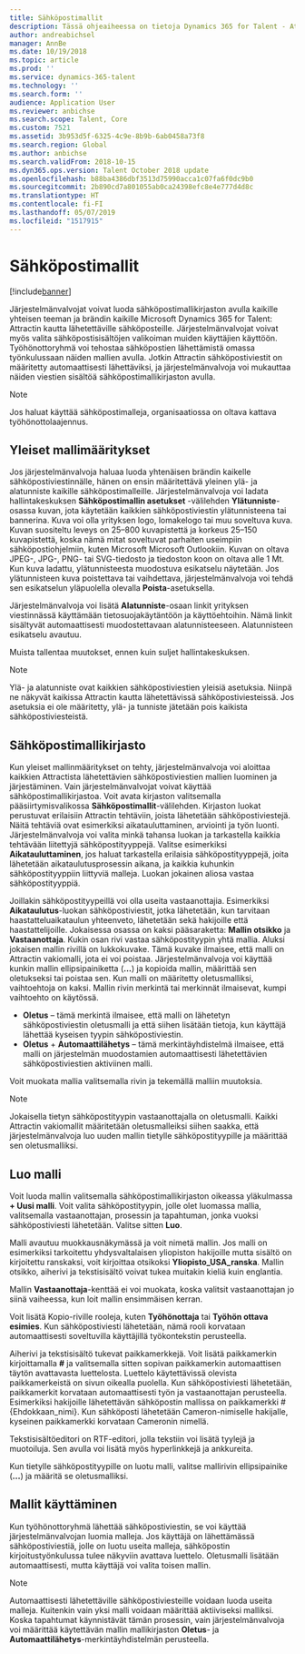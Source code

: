 ```yaml
---
title: Sähköpostimallit
description: Tässä ohjeaiheessa on tietoja Dynamics 365 for Talent - Attractissa luotavista ja käytettävistä sähköpostimalleista.
author: andreabichsel
manager: AnnBe
ms.date: 10/19/2018
ms.topic: article
ms.prod: ''
ms.service: dynamics-365-talent
ms.technology: ''
ms.search.form: ''
audience: Application User
ms.reviewer: anbichse
ms.search.scope: Talent, Core
ms.custom: 7521
ms.assetid: 3b953d5f-6325-4c9e-8b9b-6ab0458a73f8
ms.search.region: Global
ms.author: anbichse
ms.search.validFrom: 2018-10-15
ms.dyn365.ops.version: Talent October 2018 update
ms.openlocfilehash: b88ba4386dbf3513d75990acca1c07fa6f0dc9b0
ms.sourcegitcommit: 2b890cd7a801055ab0ca24398efc8e4e777d4d8c
ms.translationtype: HT
ms.contentlocale: fi-FI
ms.lasthandoff: 05/07/2019
ms.locfileid: "1517915"
---
```

# <a name="email-templates"></a>Sähköpostimallit
[!include[banner](../includes/banner.md)]

Järjestelmänvalvojat voivat luoda sähköpostimallikirjaston avulla kaikille yhteisen teeman ja brändin kaikille Microsoft Dynamics 365 for Talent: Attractin kautta lähetettäville sähköposteille. Järjestelmänvalvojat voivat myös valita sähköpostisisältöjen valikoiman muiden käyttäjien käyttöön. Työhönottoryhmä voi tehostaa sähköpostien lähettämistä omassa työnkulussaan näiden mallien avulla. Jotkin Attractin sähköpostiviestit on määritetty automaattisesti lähettäviksi, ja järjestelmänvalvoja voi mukauttaa näiden viestien sisältöä sähköpostimallikirjaston avulla.

> [!NOTE]
> Jos haluat käyttää sähköpostimalleja, organisaatiossa on oltava kattava työhönottolaajennus.

## <a name="global-template-configurations"></a>Yleiset mallimääritykset

Jos järjestelmänvalvoja haluaa luoda yhtenäisen brändin kaikelle sähköpostiviestinnälle, hänen on ensin määritettävä yleinen ylä- ja alatunniste kaikille sähköpostimalleille. Järjestelmänvalvoja voi ladata hallintakeskuksen **Sähköpostimallin asetukset** -välilehden **Ylätunniste**-osassa kuvan, jota käytetään kaikkien sähköpostiviestin ylätunnisteena tai bannerina. Kuva voi olla yrityksen logo, lomakelogo tai muu soveltuva kuva. Kuvan suositeltu leveys on 25–800 kuvapistettä ja korkeus 25–150 kuvapistettä, koska nämä mitat soveltuvat parhaiten useimpiin sähköpostiohjelmiin, kuten Microsoft Microsoft Outlookiin. Kuvan on oltava JPEG-, JPG-, PNG- tai SVG-tiedosto ja tiedoston koon on oltava alle 1 Mt. Kun kuva ladattu, ylätunnisteesta muodostuva esikatselu näytetään. Jos ylätunnisteen kuva poistettava tai vaihdettava, järjestelmänvalvoja voi tehdä sen esikatselun yläpuolella olevalla **Poista**-asetuksella.

Järjestelmänvalvoja voi lisätä **Alatunniste**-osaan linkit yrityksen viestinnässä käyttämään tietosuojakäytäntöön ja käyttöehtoihin. Nämä linkit sisältyvät automaattisesti muodostettavaan alatunnisteeseen. Alatunnisteen esikatselu avautuu.

Muista tallentaa muutokset, ennen kuin suljet hallintakeskuksen.

> [!NOTE] 
> Ylä- ja alatunniste ovat kaikkien sähköpostiviestien yleisiä asetuksia. Niinpä ne näkyvät kaikissa Attractin kautta lähetettävissä sähköpostiviesteissä. Jos asetuksia ei ole määritetty, ylä- ja tunniste jätetään pois kaikista sähköpostiviesteistä.

## <a name="email-template-library"></a>Sähköpostimallikirjasto 

Kun yleiset mallinmääritykset on tehty, järjestelmänvalvoja voi aloittaa kaikkien Attractista lähetettävien sähköpostiviestien mallien luominen ja järjestäminen. Vain järjestelmänvalvojat voivat käyttää sähköpostimallikirjastoa. Voit avata kirjaston valitsemalla pääsiirtymisvalikossa **Sähköpostimallit**-välilehden. Kirjaston luokat perustuvat erilaisiin Attractin tehtäviin, joista lähetetään sähköpostiviestejä. Näitä tehtäviä ovat esimerkiksi aikatauluttaminen, arviointi ja työn luonti. Järjestelmänvalvoja voi valita minkä tahansa luokan ja tarkastella kaikkia tehtävään liitettyjä sähköpostityyppejä. Valitse esimerkiksi **Aikatauluttaminen**, jos haluat tarkastella erilaisia sähköpostityyppejä, joita lähetetään aikataulutusprosessin aikana, ja kaikkia kuhunkin sähköpostityyppiin liittyviä malleja. Luokan jokainen aliosa vastaa sähköpostityyppiä.

Joillakin sähköpostityypeillä voi olla useita vastaanottajia. Esimerkiksi **Aikataulutus**-luokan sähköpostiviestit, jotka lähetetään, kun tarvitaan haastatteluaikataulun yhteenveto, lähetetään sekä hakijoille että haastattelijoille. Jokaisessa osassa on kaksi pääsaraketta: **Mallin otsikko** ja **Vastaanottaja**. Kukin osan rivi vastaa sähköpostityypin yhtä mallia. Aluksi jokaisen mallin rivillä on lukkokuvake. Tämä kuvake ilmaisee, että malli on Attractin vakiomalli, jota ei voi poistaa. Järjestelmänvalvoja voi käyttää kunkin mallin ellipsipainiketta (**...**) ja kopioida mallin, määrittää sen oletukseksi tai poistaa sen. Kun malli on määritetty oletusmalliksi, vaihtoehtoja on kaksi. Mallin rivin merkintä tai merkinnät ilmaisevat, kumpi vaihtoehto on käytössä.

- **Oletus** – tämä merkintä ilmaisee, että malli on lähetetyn sähköpostiviestin oletusmalli ja että siihen lisätään tietoja, kun käyttäjä lähettää kyseisen tyypin sähköpostiviestin.
- **Oletus** + **Automaattilähetys** – tämä merkintäyhdistelmä ilmaisee, että malli on järjestelmän muodostamien automaattisesti lähetettävien sähköpostiviestien aktiviinen malli.

Voit muokata mallia valitsemalla rivin ja tekemällä malliin muutoksia.

> [!NOTE]
> Jokaisella tietyn sähköpostityypin vastaanottajalla on oletusmalli. Kaikki Attractin vakiomallit määritetään oletusmalleiksi siihen saakka, että järjestelmänvalvoja luo uuden mallin tietylle sähköpostityypille ja määrittää sen oletusmalliksi.

## <a name="create-a-template"></a>Luo malli

Voit luoda mallin valitsemalla sähköpostimallikirjaston oikeassa yläkulmassa **+ Uusi malli**. Voit valita sähköpostityypin, jolle olet luomassa mallia, valitsemalla vastaanottajan, prosessin ja tapahtuman, jonka vuoksi sähköpostiviesti lähetetään. Valitse sitten **Luo**.

Malli avautuu muokkausnäkymässä ja voit nimetä mallin. Jos malli on esimerkiksi tarkoitettu yhdysvaltalaisen yliopiston hakijoille mutta sisältö on kirjoitettu ranskaksi, voit kirjoittaa otsikoksi **Yliopisto\_USA\_ranska**. Mallin otsikko, aiherivi ja tekstisisältö voivat tukea muitakin kieliä kuin englantia.

Mallin **Vastaanottaja**-kenttää ei voi muokata, koska valitsit vastaanottajan jo siinä vaiheessa, kun loit mallin ensimmäisen kerran.

Voit lisätä Kopio-riville rooleja, kuten **Työhönottaja** tai **Työhön ottava esimies**. Kun sähköpostiviesti lähetetään, nämä rooli korvataan automaattisesti soveltuvilla käyttäjillä työkontekstin perusteella.

Aiherivi ja tekstisisältö tukevat paikkamerkkejä. Voit lisätä paikkamerkin kirjoittamalla **\#** ja valitsemalla sitten sopivan paikkamerkin automaattisen täytön avattavasta luettelosta. Luettelo käytettävissä olevista paikkamerkeistä on sivun oikealla puolella. Kun sähköpostiviesti lähetetään, paikkamerkit korvataan automaattisesti työn ja vastaanottajan perusteella. Esimerkiksi hakijoille lähetettävän sähköpostin mallissa on paikkamerkki \#{Ehdokkaan\_nimi}. Kun sähköposti lähetetään Cameron-nimiselle hakijalle, kyseinen paikkamerkki korvataan Cameronin nimellä.

Tekstisisältöeditori on RTF-editori, jolla tekstiin voi lisätä tyylejä ja muotoiluja. Sen avulla voi lisätä myös hyperlinkkejä ja ankkureita.

Kun tietylle sähköpostityypille on luotu malli, valitse mallirivin ellipsipainike (**...**) ja määritä se oletusmalliksi.

## <a name="consume-templates"></a>Mallit käyttäminen

Kun työhönottoryhmä lähettää sähköpostiviestin, se voi käyttää järjestelmänvalvojan luomia malleja. Jos käyttäjä on lähettämässä sähköpostiviestiä, jolle on luotu useita malleja, sähköpostin kirjoitustyönkulussa tulee näkyviin avattava luettelo. Oletusmalli lisätään automaattisesti, mutta käyttäjä voi valita toisen mallin.

> [!NOTE] 
> Automaattisesti lähetettäville sähköpostiviesteille voidaan luoda useita malleja. Kuitenkin vain yksi malli voidaan määrittää aktiiviseksi malliksi. Koska tapahtumat käynnistävät tämän prosessin, vain järjestelmänvalvoja voi määrittää käytettävän mallin mallikirjaston **Oletus**- ja **Automaattilähetys**-merkintäyhdistelmän perusteella.
